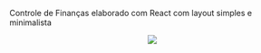Controle de Finanças elaborado com React com layout simples e minimalista
<div align="center">
 <img src = "https://user-images.githubusercontent.com/112848324/209829480-414f16aa-0247-42ca-be50-a7ee0fbc7818.png"/>
</div>

